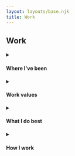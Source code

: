 ```yaml
---
layout: layouts/base.njk
title: Work
---
```


## Work
<details>
  <summary><h4>Where I've been</h4></summary>
<ul>
<li><p><b>2015-Now › Técnica y Avance</b > -> Sparepart co-manager</p></li>
<li><p><b>2014-2015 › Repsol</b > -> International lubricant sales department. Backoffice.</p></li>
<li><p><b>2012-2013 › Louis Vuitton</b > -> Warehouse assistant manager.</p></li>
<li><p><b>2011-2012 › EME Arquitectos</b > -> Quantity surveyor / webdesigner.</p></li>
<li><p><b>2011-2011 › JMJ</b > -> Lodging manager during the Pope's visit in 2011.</p>
</li>
</ul>
</details>


<details>
  <summary><h4>Work values</h4></summary>

My philosophy and values at work are the following:

<b>Win/win/win</b > -> I always aim to find a win for the customer, a win for the company, and a win for myself.
<b>Solutions </b > -> I find solutions, I fix problems.
<b>Communicate early and often</b > -> My stakeholders and collaborators should know what’s going on continuously.
<b>Nothing is “not my job”</b > -> If I see a pressing problem, I gather context and fix it.

</details>

<details>
  <summary><h4> What I do best</h4></summary>
<ul class="col-2">
<li>Understanding of data</li>
<li>Analytical skills</li>
<li>Attention to detail</li>
<li>Research abilities</li>
<li>Adaptability</li>
<li>Proactiveness</li>
<li>Critical thinking</li>
<li>Customer service</li>
<li>English · Spanish · French</li>
<li>Windows / MAC OS</li>
<li>Office</li>
<li>Filemaker</li>
<li>HTML</li>
<li>CSS</li>
<li>JS</li>
<li>Wordpress</li>
<li>Accessibility</li>
<li>Competitive analysis</li>
<li>Cross-organizational collaboration</li>
<li>Customer research & discovery</li>
<li>Data analysis</li>
<li>Data-driven decision making</li>
<li>Experimentation</li>
<li>Market research</li>
<li>Open source</li>
<li>Product metrics</li>
<li>Product vision & strategy</li>
<li>Project management</li>
<li>Public speaking</li>
<li>Risk management</li>
<li>Roadmap development</li>
<li>Stakeholder management</li>
<li>Technical writing</li>
<li>UX/UI design</li>
<li>Web development</li>
<li>Web standards</li>
</ul>
</details>

<details>
  <summary><h4>How I work</h4></summary>

I believe everyone should state how to work and share it with co-workers and stakeholders.

1. Email is the best way to contact me. Chat, slack... just gets lost. I try to funnel all my inputs to my various emails accounts.
2. I work M-F, 09.30-17.30. <em>(Sometimes more, if needed).</em>
3. If you need anything from me, please clearly let me know <strong>what is needed and when.</strong>
4. I prefer meetings after 10 am, and before 16 pm.
5. My time zone is GMT+2.(Madrid, Spain)


</details>